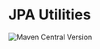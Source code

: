 # JPA Utilities
![Maven Central Version](https://img.shields.io/maven-central/v/org.jwcarman.jpa/jpa-utils)
